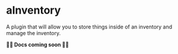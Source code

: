 # aInventory

A plugin that will allow you to store things inside of an inventory and manage the inventory.

**🚧🚧 Docs coming soon 🚧🚧**

